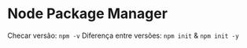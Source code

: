 # Node Package Manager

Checar versão: `npm -v`
Diferença entre versões: `npm init` & `npm init -y`
